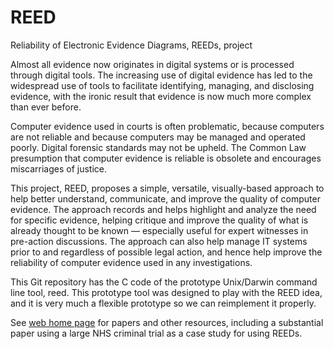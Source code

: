 # REED
Reliability of Electronic Evidence Diagrams, REEDs, project

Almost all evidence now originates in digital systems or is processed through digital tools. The increasing use of digital evidence has led to the widespread use of tools to facilitate identifying, managing, and disclosing evidence, with the ironic result that evidence is now much more complex than ever before.

Computer evidence used in courts is often problematic, because computers are not reliable and because computers may be managed and operated poorly. Digital forensic standards may not be upheld. The Common Law presumption that computer evidence is reliable is obsolete and encourages miscarriages of justice.

This project, REED, proposes a simple, versatile, visually-based approach to help better understand, communicate, and improve the quality of computer evidence. The approach records and helps highlight and analyze the need for specific evidence, helping critique and improve the quality of what is already thought to be known — especially useful for expert witnesses in pre-action discussions. The approach can also help manage IT systems prior to and regardless of possible legal action, and hence help improve the reliability of computer evidence used in any investigations.

This Git repository has the C code of the prototype Unix/Darwin command line tool, reed. This prototype tool was designed to play with the REED idea, and it is very much a flexible prototype so we can reimplement it properly.

See [web home page](https://www.harold.thimbleby.net/reeds/) for papers and other resources, including a substantial paper using a large NHS criminal trial as a case study for using REEDs.


